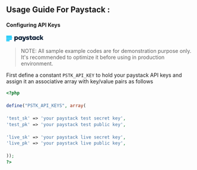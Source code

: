 ## Usage Guide For Paystack :

#### Configuring API Keys

<p><a href="https://www.paystack.com/" target="_blank" rel="noreferrer"><img src="/logos/paystack-2.svg" title="Paystack" alt="Paystack logo" width="100" height="auto"/></a></p>

> NOTE: All sample example codes are for demonstration purpose only. It's recommended to optimize it before using in production environment.

First define a constant `PSTK_API_KEY` to hold your paystack API keys and assign it an associative array with key/value pairs as follows 

```php
<?php

define("PSTK_API_KEYS", array(

'test_sk' => 'your paystack test secret key',
'test_pk' => 'your paystack test public key', 
		
'live_sk' => 'your paystack live secret key',
'live_pk' => 'your paystack live public key',
		
));
?>
```

